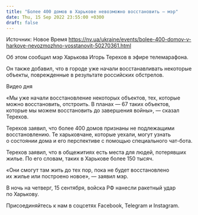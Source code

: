 ```yaml
---
title: "Более 400 домов в Харькове невозможно восстановить — мэр"
date: Thu, 15 Sep 2022 23:55:00 +0300
draft: false
---
```

Источник: Новое Время https://nv.ua/ukraine/events/bolee-400-domov-v-harkove-nevozmozhno-vosstanovit-50270361.html


 Об этом сообщил мэр Харькова Игорь Терехов в эфире телемарафона.

Он также добавил, что в городе уже начали восстанавливать некоторые объекты, поврежденные в результате российских обстрелов.

 Видео дня   

«Мы уже начали восстановление некоторых объектов, тех, которые можно восстановить, отстроить. В планах — 67 таких объектов, которые мы можем восстановить до завершения войны», — сказал Терехов.

Терехов заявил, что более 400 домов признаны не подлежащими восстановлению. Те харьковчане, которые уехали, могут узнать о состоянии дома и его перспективе с помощью специального чат-бота.

Терехов заявил, что в общежитиях есть места для людей, потерявших жилье. По его словам, таких в Харькове более 150 тысяч.

«Они смогут там жить до тех пор, пока не будет восстановлено их жилье или построено новое», — заявил мэр.

 В ночь на четверг, 15 сентября, войска РФ нанесли ракетный удар по Харькову.

Присоединяйтесь к нам в соцсетях Facebook, Telegram и Instagram.
